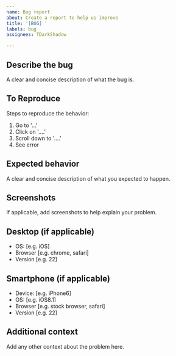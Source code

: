 ```yaml
---
name: Bug report
about: Create a report to help us improve
title: '[BUG] '
labels: bug
assignees: TDarkShadow

---
```


## Describe the bug

A clear and concise description of what the bug is.

## To Reproduce

Steps to reproduce the behavior:
1. Go to '...'
2. Click on '....'
3. Scroll down to '....'
4. See error

## Expected behavior

A clear and concise description of what you expected to happen.

## Screenshots

If applicable, add screenshots to help explain your problem.

## Desktop (if applicable)

- OS: [e.g. iOS]
- Browser [e.g. chrome, safari]
- Version [e.g. 22]

## Smartphone (if applicable)

- Device: [e.g. iPhone6]
- OS: [e.g. iOS8.1]
- Browser [e.g. stock browser, safari]
- Version [e.g. 22]

## Additional context

Add any other context about the problem here.
